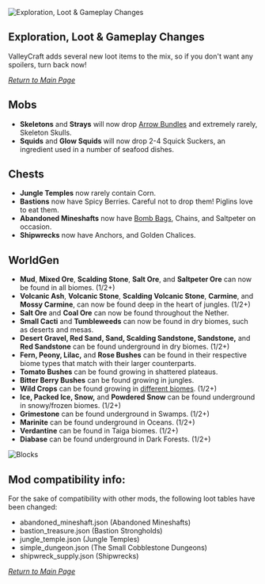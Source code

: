 ![Exploration, Loot & Gameplay Changes](https://github.com/l1nkl3/ValleyCraft/blob/gh-pages/wiki-images/banner_loot.png)

## Exploration, Loot & Gameplay Changes

ValleyCraft adds several new loot items to the mix, so if you don't want any spoilers, turn back now!

_[Return to Main Page](https://github.com/l1nkl3/ValleyCraft/blob/gh-pages/docs/index.md)_

## Mobs

* **Skeletons** and **Strays** will now drop [Arrow Bundles](https://github.com/l1nkl3/ValleyCraftWiki/blob/gh-pages/docs/tools.md) and extremely rarely, Skeleton Skulls.
* **Squids** and **Glow Squids** will now drop 2-4 Squick Suckers, an ingredient used in a number of seafood dishes.

## Chests
* **Jungle Temples** now rarely contain Corn.
* **Bastions** now have Spicy Berries. Careful not to drop them! Piglins love to eat them.
* **Abandoned Mineshafts** now have [Bomb Bags](https://github.com/l1nkl3/ValleyCraftWiki/blob/gh-pages/docs/tools.md), Chains, and Saltpeter on occasion.
* **Shipwrecks** now have Anchors, and Golden Chalices.

## WorldGen
*  **Mud**, **Mixed Ore**, **Scalding Stone**, **Salt Ore**, and **Saltpeter Ore** can now be found in all biomes. (1/2+)
* **Volcanic Ash**, **Volcanic Stone**, **Scalding Volcanic Stone**, **Carmine**, and **Mossy Carmine**, can now be found deep in the heart of jungles. (1/2+)
* **Salt Ore** and **Coal Ore** can now be found throughout the Nether.
* **Small Cacti** and **Tumbleweeds** can now be found in dry biomes, such as deserts and mesas.
* **Desert Gravel, Red Sand, Sand, Scalding Sandstone, Sandstone,** and **Red Sandstone** can be found underground in dry biomes. (1/2+)
* **Fern, Peony, Lilac,** and **Rose Bushes** can be found in their respective biome types that match with their larger counterparts.
* **Tomato Bushes** can be found growing in shattered plateaus.
* **Bitter Berry Bushes** can be found growing in jungles.
* **Wild Crops** can be found growing in [different biomes](https://github.com/l1nkl3/ValleyCraft-Wiki/blob/gh-pages/docs/farm_goods.md). (1/2+)
* **Ice, Packed Ice, Snow,** and **Powdered Snow** can be found underground in snowy/frozen biomes. (1/2+)
* **Grimestone** can be found underground in Swamps. (1/2+)
* **Marinite** can be found underground in Oceans. (1/2+)
* **Verdantine** can be found in Taiga biomes. (1/2+)
* **Diabase** can be found underground in Dark Forests. (1/2+)

![Blocks](https://github.com/l1nkl3/ValleyCraft/blob/gh-pages/wiki-images/world_new_1.png)

## Mod compatibility info:
For the sake of compatibility with other mods, the following loot tables have been changed:
* abandoned_mineshaft.json (Abandoned Mineshafts)
* bastion_treasure.json (Bastion Strongholds)
* jungle_temple.json (Jungle Temples)
* simple_dungeon.json (The Small Cobblestone Dungeons)
* shipwreck_supply.json (Shipwrecks)

_[Return to Main Page](https://github.com/l1nkl3/ValleyCraft/blob/gh-pages/docs/index.md)_

